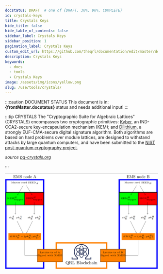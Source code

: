 ```yaml
---
docstatus: DRAFT  # one of {DRAFT, 30%, 90%, COMPLETE}
id: crystals-keys
title: Crystals Keys
hide_title: false
hide_table_of_contents: false
sidebar_label: Crystals Keys
sidebar_position: 1
pagination_label: Crystals Keys
custom_edit_url: https://github.com/theqrl/documentation/edit/master/docs/basics/what-is-qrl.md
description: Crystals Keys
keywords:
  - docs
  - tools
  - Crystals Keys
image: /assets/img/icons/yellow.png
slug: /use/tools/crystals/
---
```



:::caution DOCUMENT STATUS 
<span>This document is in: <b>{frontMatter.docstatus}</b> status and needs additional input!</span>
:::


:::tip CRYSTALS
The "Cryptographic Suite for Algebraic Lattices" (CRYSTALS) encompasses two cryptographic primitives: [Kyber](https://pq-crystals.org/kyber/index.shtml), an IND-CCA2-secure key-encapsulation mechanism (KEM); and [Dilithium](https://pq-crystals.org/dilithium/index.shtml), a strongly EUF-CMA-secure digital signature algorithm. Both algorithms are based on hard problems over module lattices, are designed to withstand attacks by large quantum computers, and have been submitted to the [NIST post-quantum cryptography project](https://csrc.nist.gov/Projects/Post-Quantum-Cryptography).

*source [pq-crystals.org](https://pq-crystals.org)*

:::


![public crystals key upload](./img/crystalsKeysUpload.png)